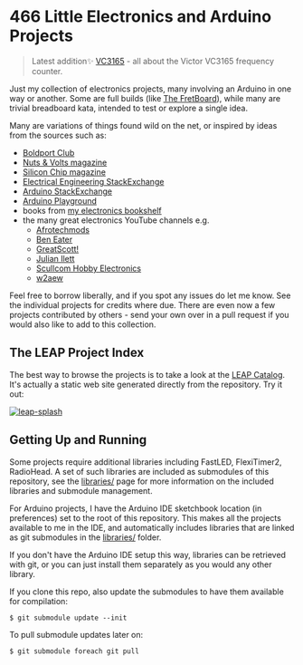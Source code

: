 # 466 Little Electronics and Arduino Projects

> Latest addition:sparkles: [VC3165](./Equipment/VC3165) - all about the Victor VC3165 frequency counter.

Just my collection of electronics projects, many involving an Arduino in one way or another.
Some are full builds (like [The FretBoard](./FretBoard)),
while many are trivial breadboard kata, intended to test or explore a single idea.

Many are variations of things found wild on the net, or inspired by ideas from the sources such as:

* [Boldport Club](https://www.boldport.club/)
* [Nuts & Volts magazine](https://www.nutsvolts.com/)
* [Silicon Chip magazine](https://www.siliconchip.com.au/)
* [Electrical Engineering StackExchange](https://electronics.stackexchange.com/)
* [Arduino StackExchange](https://arduino.stackexchange.com/)
* [Arduino Playground](https://playground.arduino.cc/)
* books from [my electronics bookshelf](https://www.goodreads.com/review/list/17475014-paul?shelf=electronics)
* the many great electronics YouTube channels e.g.
    * [Afrotechmods](https://www.youtube.com/channel/UCosnWgi3eorc1klEQ8pIgJQ)
    * [Ben Eater](https://www.youtube.com/channel/UCS0N5baNlQWJCUrhCEo8WlA)
    * [GreatScott!](https://www.youtube.com/channel/UC6mIxFTvXkWQVEHPsEdflzQ)
    * [Julian Ilett](https://www.youtube.com/channel/UCmHvGf00GDuPYG9DZqQKd9A)
    * [Scullcom Hobby Electronics](https://www.youtube.com/channel/UCDqryeq1kMDSEQwltWqASrA)
    * [w2aew](https://www.youtube.com/channel/UCiqd3GLTluk2s_IBt7p_LjA)

Feel free to borrow liberally, and if you spot any issues do let me know. See the individual projects for credits where due.
There are even now a few projects contributed by others - send your own over in a pull request
if you would also like to add to this collection.

## The LEAP Project Index

The best way to browse the projects is to take a look at the
[LEAP Catalog](https://leap.tardate.com/).
It's actually a static web site generated directly from the repository. Try it out:

[![leap-splash](./catalog/assets/images/leap-splash.png?raw=true)](https://leap.tardate.com/)

## Getting Up and Running

Some projects require additional libraries including FastLED, FlexiTimer2, RadioHead.
A set of such libraries are included as submodules of this repository,
see the [libraries/](./libraries) page for more information on the included libraries and submodule management.

For Arduino projects, I have the Arduino IDE sketchbook location (in preferences) set to the root of this repository.
This makes all the projects available to me in the IDE, and automatically includes libraries
that are linked as git submodules in the [libraries/](./libraries) folder.

If you don't have the Arduino IDE setup this way, libraries can be retrieved with git,
or you can just install them separately as you would any other library.

If you clone this repo, also update the submodules to have them available for compilation:

    $ git submodule update --init

To pull submodule updates later on:

    $ git submodule foreach git pull
